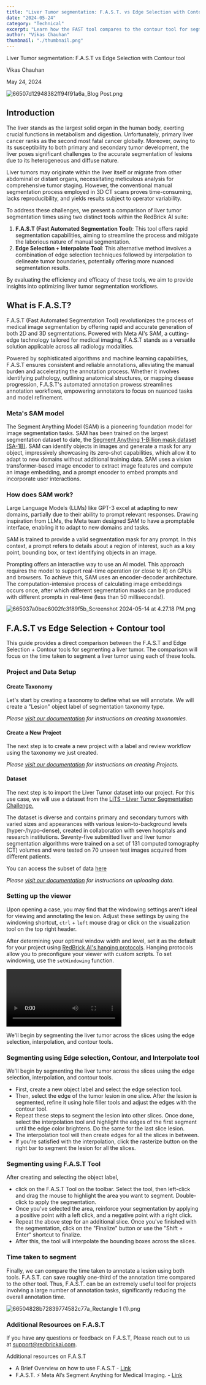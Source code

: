 ```yaml
---
title: "Liver Tumor segmentation: F.A.S.T. vs Edge Selection with Contour tool"
date: "2024-05-24"
category: "Technical"
excerpt: "Learn how the FAST tool compares to the contour tool for segmenting a liver tumor."
author: "Vikas Chauhan"
thumbnail: "./thumbnail.png"
---
```


Liver Tumor segmentation: F.A.S.T vs Edge Selection with Contour tool

Vikas Chauhan

May 24, 2024

![66507d12948382ff94f91a6a_Blog Post.png](./image1.png)

## Introduction

The liver stands as the largest solid organ in the human body, exerting crucial functions in metabolism and digestion. Unfortunately, primary liver cancer ranks as the second most fatal cancer globally. Moreover, owing to its susceptibility to both primary and secondary tumor development, the liver poses significant challenges to the accurate segmentation of lesions due to its heterogeneous and diffuse nature.

Liver tumors may originate within the liver itself or migrate from other abdominal or distant organs, necessitating meticulous analysis for comprehensive tumor staging. However, the conventional manual segmentation process employed in 3D CT scans proves time-consuming, lacks reproducibility, and yields results subject to operator variability.

To address these challenges, we present a comparison of liver tumor segmentation times using two distinct tools within the RedBrick AI suite:

1. **F.A.S.T (Fast Automated Segmentation Tool)**: This tool offers rapid segmentation capabilities, aiming to streamline the process and mitigate the laborious nature of manual segmentation.
2. **Edge Selection + Interpolate Tool**: This alternative method involves a combination of edge selection techniques followed by interpolation to delineate tumor boundaries, potentially offering more nuanced segmentation results.

By evaluating the efficiency and efficacy of these tools, we aim to provide insights into optimizing liver tumor segmentation workflows.

## What is F.A.S.T?

F.A.S.T (Fast Automated Segmentation Tool) revolutionizes the process of medical image segmentation by offering rapid and accurate generation of both 2D and 3D segmentations. Powered with Meta AI's SAM, a cutting-edge technology tailored for medical imaging, F.A.S.T stands as a versatile solution applicable across all radiology modalities.

Powered by sophisticated algorithms and machine learning capabilities, F.A.S.T ensures consistent and reliable annotations, alleviating the manual burden and accelerating the annotation process. Whether it involves identifying pathology, outlining anatomical structures, or mapping disease progression, F.A.S.T's automated annotation prowess streamlines annotation workflows, empowering annotators to focus on nuanced tasks and model refinement.

### Meta's SAM model

The Segment Anything Model (SAM) is a pioneering foundation model for image segmentation tasks. SAM has been trained on the largest segmentation dataset to date, the [Segment Anything 1-Billion mask dataset (SA-1B)](https://ai.facebook.com/datasets/segment-anything/). SAM can identify objects in images and generate a mask for any object, impressively showcasing its zero-shot capabilities, which allow it to adapt to new domains without additional training data. SAM uses a vision transformer-based image encoder to extract image features and compute an image embedding, and a prompt encoder to embed prompts and incorporate user interactions.

### How does SAM work?

Large Language Models (LLMs) like GPT-3 excel at adapting to new domains, partially due to their ability to prompt relevant responses. Drawing inspiration from LLMs, the Meta team designed SAM to have a promptable interface, enabling it to adapt to new domains and tasks.

SAM is trained to provide a valid segmentation mask for any prompt. In this context, a prompt refers to details about a region of interest, such as a key point, bounding box, or text identifying objects in an image.

Prompting offers an interactive way to use an AI model. This approach requires the model to support real-time operation (or close to it) on CPUs and browsers. To achieve this, SAM uses an encoder-decoder architecture. The computation-intensive process of calculating image embeddings occurs once, after which different segmentation masks can be produced with different prompts in real-time (less than 50 milliseconds!).

![665037a0bac6002fc3f89f5b_Screenshot 2024-05-14 at 4.27.18 PM.png](./image2.png)

## F.A.S.T vs Edge Selection + Contour tool

This guide provides a direct comparison between the F.A.S.T and Edge Selection + Contour tools for segmenting a liver tumor. The comparison will focus on the time taken to segment a liver tumor using each of these tools.

### Project and Data Setup

#### Create Taxonomy

Let's start by creating a taxonomy to define what we will annotate. We will create a "Lesion" object label of segmentation taxonomy type.

_Please [visit our documentation](https://docs.redbrickai.com/projects/taxonomies) for instructions on creating taxonomies._

#### Create a New Project

The next step is to create a new project with a label and review workflow using the taxonomy we just created.

_Please [visit our documentation](https://docs.redbrickai.com/projects/get-started-with-a-project) for instructions on creating Projects._

#### Dataset

The next step is to import the Liver Tumor dataset into our project. For this use case, we will use a dataset from the [LiTS - Liver Tumor Segmentation Challenge.](https://competitions.codalab.org/competitions/17094#learn_the_details-isbi2017)

The dataset is diverse and contains primary and secondary tumors with varied sizes and appearances with various lesion-to-background levels (hyper-/hypo-dense), created in collaboration with seven hospitals and research institutions. Seventy-five submitted liver and liver tumor segmentation algorithms were trained on a set of 131 computed tomography (CT) volumes and were tested on 70 unseen test images acquired from different patients.

You can access the subset of data [here](https://drive.google.com/drive/folders/1pOCb9NWSNET3kxJH3440qWgAXGX9AnEm?usp=sharing)

_Please [visit our documentation](https://docs.redbrickai.com/importing-data/direct-data-upload) for instructions on uploading data._

### Setting up the viewer

Upon opening a case, you may find that the windowing settings aren't ideal for viewing and annotating the lesion. Adjust these settings by using the windowing shortcut, `ctrl` + `left` mouse drag or click on the visualization tool on the top right header.

After determining your optimal window width and level, set it as the default for your project using [RedBrick AI's hanging protocols](https://docs.redbrickai.com/annotation/layout-and-multiple-volumes/custom-hanging-protocol). Hanging protocols allow you to preconfigure your viewer with custom scripts. To set windowing, use the `setWindowing` function.

![](./video1.mp4)

We'll begin by segmenting the liver tumor across the slices using the edge selection, interpolation, and contour tools.

### Segmenting using Edge selection, Contour, and Interpolate tool

We'll begin by segmenting the liver tumor across the slices using the edge selection, interpolation, and contour tools.

- First, create a new object label and select the edge selection tool.
- Then, select the edge of the tumor lesion in one slice. After the lesion is segmented, refine it using hole filler tools and adjust the edges with the contour tool.
- Repeat these steps to segment the lesion into other slices. Once done, select the interpolation tool and highlight the edges of the first segment until the edge color brightens. Do the same for the last slice lesion.
- The interpolation tool will then create edges for all the slices in between.
- If you're satisfied with the interpolation, click the rasterize button on the right bar to segment the lesion for all the slices.

### Segmenting using F.A.S.T Tool

After creating and selecting the object label,

- click on the F.A.S.T Tool on the toolbar. Select the tool, then left-click and drag the mouse to highlight the area you want to segment. Double-click to apply the segmentation.
- Once you've selected the area, reinforce your segmentation by applying a positive point with a left click, and a negative point with a right click.
- Repeat the above step for an additional slice. Once you've finished with the segmentation, click on the "Finalize" button or use the "Shift + Enter" shortcut to finalize.
- After this, the tool will interpolate the bounding boxes across the slices.

### Time taken to segment

Finally, we can compare the time taken to annotate a lesion using both tools. F.A.S.T. can save roughly one-third of the annotation time compared to the other tool. Thus, F.A.S.T. can be an extremely useful tool for projects involving a large number of annotation tasks, significantly reducing the overall annotation time.

![66504828b72839774582c77a_Rectangle 1 (1).png](./image4.png)

### Additional Resources on F.A.S.T

If you have any questions or feedback on F.A.S.T, Please reach out to us at [support@redbrickai.com](mailto:support@redbrickai.com).

Additional resources on F.A.S.T

- A Brief Overview on how to use F.A.S.T - [Link](https://www.youtube.com/watch?v=IVo77jjPtTM)
- F.A.S.T. ⚡️ Meta AI’s Segment Anything for Medical Imaging. - [Link](https://blog.redbrickai.com/blog-posts/fast-meta-sam-for-medical-imaging)
